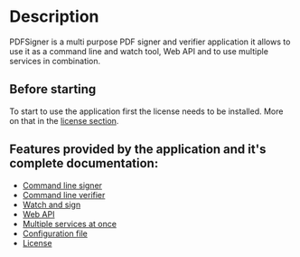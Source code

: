 # Description

PDFSigner is a multi purpose PDF signer and verifier application it allows to use it as a command line and watch tool, Web API and to use multiple services in combination.

## Before starting

To start to use the application first the license needs to be installed. More on that in the [license section](./license.md). 


## Features provided by the application and it's complete documentation: 

- [Command line signer](command-line-signer.md)
- [Command line verifier](command-line-verifier.md)
- [Watch and sign](./watch-and-sign.md)
- [Web API](./web-api.md)
- [Multiple services at once](./services.md)
- [Configuration file](./web-api.md)
- [License](./license.md)








